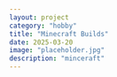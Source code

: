 ```yaml
---
layout: project
category: "hobby"
title: "Minecraft Builds"
date: 2025-03-20
image: "placeholder.jpg"
description: "minceraft"
---
```


